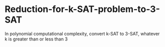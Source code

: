 # Reduction-for-k-SAT-problem-to-3-SAT
In polynomial computational complexity, convert k-SAT to 3-SAT, whatever k is greater than or less than 3
